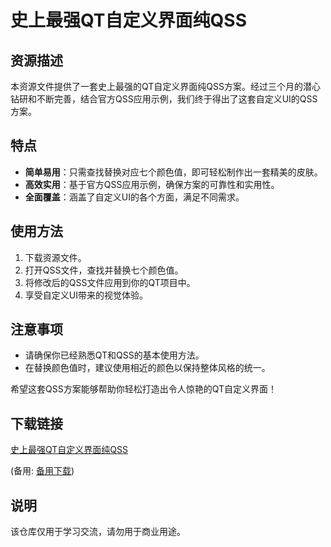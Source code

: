 # 史上最强QT自定义界面纯QSS

## 资源描述

本资源文件提供了一套史上最强的QT自定义界面纯QSS方案。经过三个月的潜心钻研和不断完善，结合官方QSS应用示例，我们终于得出了这套自定义UI的QSS方案。

## 特点

- **简单易用**：只需查找替换对应七个颜色值，即可轻松制作出一套精美的皮肤。
- **高效实用**：基于官方QSS应用示例，确保方案的可靠性和实用性。
- **全面覆盖**：涵盖了自定义UI的各个方面，满足不同需求。

## 使用方法

1. 下载资源文件。
2. 打开QSS文件，查找并替换七个颜色值。
3. 将修改后的QSS文件应用到你的QT项目中。
4. 享受自定义UI带来的视觉体验。

## 注意事项

- 请确保你已经熟悉QT和QSS的基本使用方法。
- 在替换颜色值时，建议使用相近的颜色以保持整体风格的统一。

希望这套QSS方案能够帮助你轻松打造出令人惊艳的QT自定义界面！

## 下载链接
[史上最强QT自定义界面纯QSS](https://pan.quark.cn/s/26edc4164f45) 

(备用: [备用下载](https://pan.baidu.com/s/1dBmp487DA4wRQvc1T9Qh5w?pwd=1234))

## 说明

该仓库仅用于学习交流，请勿用于商业用途。
